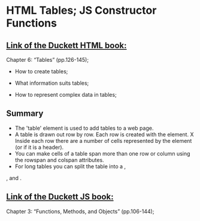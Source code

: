 
# HTML Tables; JS Constructor Functions
## [Link of the Duckett HTML book:](https://wtf.tw/ref/duckett.pdf)

Chapter 6: “Tables” (pp.126-145);

- How to create tables;

- What information suits tables;

- How to represent complex data in tables; 

## Summary
- The 'table' element is used to add tables to a web
page.
- A table is drawn out row by row. Each row is created
with the <tr> element.
X Inside each row there are a number of cells
represented by the <td> element (or <th> if it is a
header).
- You can make cells of a table span more than one row
or column using the rowspan and colspan attributes.
- For long tables you can split the table into a <thead>,
<tbody>, and <tfoot>.

## [Link of the Duckett JS book:](https://alqudscollege-my.sharepoint.com/:B:/g/personal/advtech_ltuc_com/Ecix8R_amQVPhRpnPyJaSmoBleNloBxgtjgnbXS7T9MgoA?e=PPfTVl )

Chapter 3: “Functions, Methods, and Objects” (pp.106-144); 